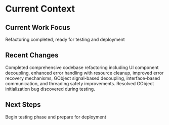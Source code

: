 # Current Context

## Current Work Focus
Refactoring completed, ready for testing and deployment

## Recent Changes
Completed comprehensive codebase refactoring including UI component decoupling, enhanced error handling with resource cleanup, improved error recovery mechanisms, GObject signal-based decoupling, interface-based communication, and threading safety improvements. Resolved GObject initialization bug discovered during testing.

## Next Steps
Begin testing phase and prepare for deployment
